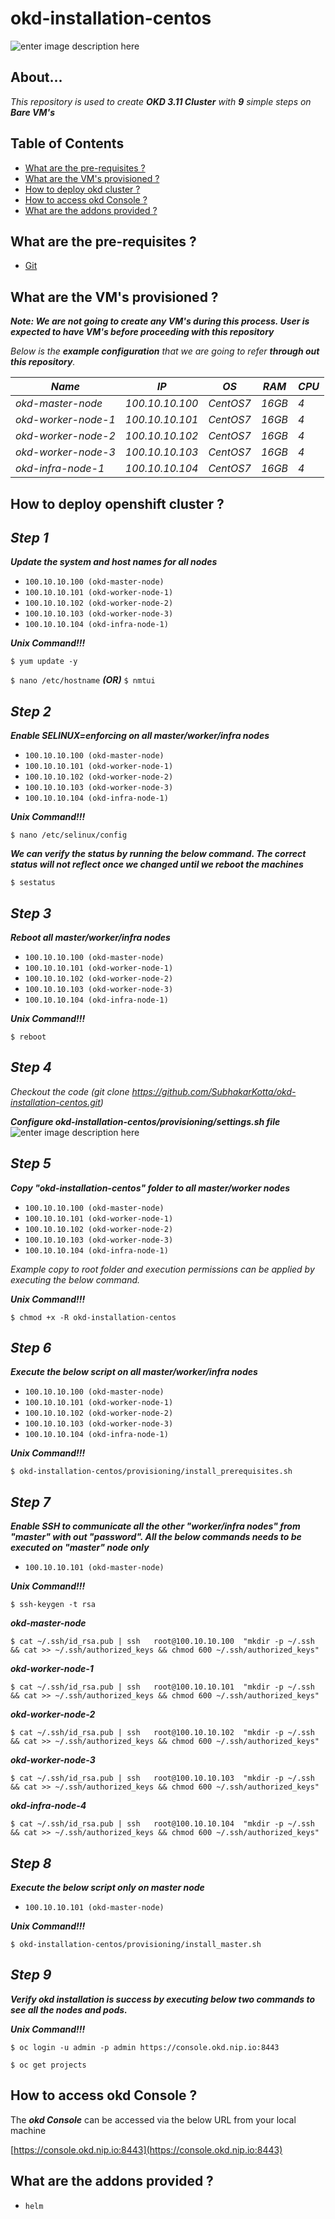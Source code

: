 


# okd-installation-centos

![enter image description here](https://lh3.googleusercontent.com/OBGT85EIBjT43vxUsI0Pmhl68NmYxqOUbBuTjRivjP24t5r38ft0ioTNuEV0IAyV3izoadJsdYIlnw)
## About...

  

*This repository is used to create ***OKD 3.11 Cluster*** with **9** simple steps on ***Bare VM's****
 
  

## Table of Contents

* [What are the pre-requisites ?](#pre-requisites)
* [What are the VM's provisioned ?](#configuration)
* [How to deploy okd cluster ?](#deploy)
* [How to access okd Console ?](#console)
* [What are the addons provided ?](#addons)

  
  

<a id="pre-requisites"></a>

## What are the pre-requisites ?
* [Git](https://git-scm.com/downloads "Git")

   
<a id="configuration"></a>

## What are the VM's provisioned ?

***Note: We are not going to create any VM's during this process. User is expected to have VM's before proceeding with this repository***

*Below is the ***example configuration*** that we are going to refer ***through out this repository***.*

*Name*|*IP*|*OS*|*RAM*|*CPU*|
|----|----|----|----|----|
*okd-master-node*    |*100.10.10.100*|*CentOS7*|*16GB*|*4*|
*okd-worker-node-1* |*100.10.10.101*|*CentOS7*|*16GB*|*4*|
*okd-worker-node-2* |*100.10.10.102*|*CentOS7*|*16GB*|*4*|
*okd-worker-node-3* |*100.10.10.103*|*CentOS7*|*16GB*|*4*|
*okd-infra-node-1*     |*100.10.10.104*|*CentOS7*|*16GB*|*4*|

  
  

<a id="deploy"></a>

## How to deploy openshift cluster ?


## ***Step 1***
 
***Update the system and host names for all nodes***

* `100.10.10.100 (okd-master-node)`
* `100.10.10.101 (okd-worker-node-1)`
* `100.10.10.102 (okd-worker-node-2)`
* `100.10.10.103 (okd-worker-node-3)`
* `100.10.10.104 (okd-infra-node-1)`
  
***Unix Command!!!***

`$ yum update -y`

`$ nano /etc/hostname`  ***(OR)***   `$ nmtui`

## ***Step 2***

  ***Enable SELINUX=enforcing on all master/worker/infra nodes***
  
* `100.10.10.100 (okd-master-node)`
* `100.10.10.101 (okd-worker-node-1)`
* `100.10.10.102 (okd-worker-node-2)`
* `100.10.10.103 (okd-worker-node-3)`
* `100.10.10.104 (okd-infra-node-1)`

***Unix Command!!!***

`$ nano /etc/selinux/config`

***We can verify the status by running the below command. The correct status will not reflect once we changed until we reboot the machines***

`$ sestatus`


## ***Step 3***

  ***Reboot all master/worker/infra nodes***
 
* `100.10.10.100 (okd-master-node)`
* `100.10.10.101 (okd-worker-node-1)`
* `100.10.10.102 (okd-worker-node-2)`
* `100.10.10.103 (okd-worker-node-3)`
* `100.10.10.104 (okd-infra-node-1)`
 
***Unix Command!!!***

`$ reboot`

     
## ***Step 4***  

*Checkout the code (git clone https://github.com/SubhakarKotta/okd-installation-centos.git)*

***Configure okd-installation-centos/provisioning/settings.sh file***
  ![enter image description here](https://lh3.googleusercontent.com/zbeRg_vHfpg0iG0w70E0u6T-PEfK8czIN7FywGoaTOyo-giHgYI8ABg7s8WQOINds4sFNDbvkWqyZQ)
## ***Step 5***  

***Copy "okd-installation-centos" folder to all master/worker nodes***

  
* `100.10.10.100 (okd-master-node)`
* `100.10.10.101 (okd-worker-node-1)`
* `100.10.10.102 (okd-worker-node-2)`
* `100.10.10.103 (okd-worker-node-3)`
* `100.10.10.104 (okd-infra-node-1)`

*Example copy to root folder and execution permissions can be applied by executing the below command.*
 

***Unix Command!!!***

`$ chmod +x -R okd-installation-centos`


## ***Step 6***

***Execute the below script on all master/worker/infra nodes***

* `100.10.10.100 (okd-master-node)`
* `100.10.10.101 (okd-worker-node-1)`
* `100.10.10.102 (okd-worker-node-2)`
* `100.10.10.103 (okd-worker-node-3)`
* `100.10.10.104 (okd-infra-node-1)`

***Unix Command!!!***

`$ okd-installation-centos/provisioning/install_prerequisites.sh`

  
## ***Step 7***

***Enable SSH to communicate all the other "worker/infra nodes" from "master" with out "password". All the below commands needs to be executed on "master" node only***

* `100.10.10.101 (okd-master-node)`
  
***Unix Command!!!***

`$ ssh-keygen -t rsa`

***okd-master-node***

`$ cat ~/.ssh/id_rsa.pub | ssh   root@100.10.10.100  "mkdir -p ~/.ssh && cat >> ~/.ssh/authorized_keys && chmod 600 ~/.ssh/authorized_keys"`

***okd-worker-node-1***

`$ cat ~/.ssh/id_rsa.pub | ssh   root@100.10.10.101  "mkdir -p ~/.ssh && cat >> ~/.ssh/authorized_keys && chmod 600 ~/.ssh/authorized_keys"`

***okd-worker-node-2***

`$ cat ~/.ssh/id_rsa.pub | ssh   root@100.10.10.102  "mkdir -p ~/.ssh && cat >> ~/.ssh/authorized_keys && chmod 600 ~/.ssh/authorized_keys"`

***okd-worker-node-3***

`$ cat ~/.ssh/id_rsa.pub | ssh   root@100.10.10.103  "mkdir -p ~/.ssh && cat >> ~/.ssh/authorized_keys && chmod 600 ~/.ssh/authorized_keys"`

***okd-infra-node-4***

`$ cat ~/.ssh/id_rsa.pub | ssh   root@100.10.10.104  "mkdir -p ~/.ssh && cat >> ~/.ssh/authorized_keys && chmod 600 ~/.ssh/authorized_keys"`

## ***Step 8***

***Execute the below script only on master node***

* `100.10.10.101 (okd-master-node)`
  
***Unix Command!!!***

`$ okd-installation-centos/provisioning/install_master.sh`
  

## ***Step 9***

***Verify okd installation is success by executing below two commands to see all the nodes and pods.***

***Unix Command!!!***
  
`$ oc login -u admin -p admin https://console.okd.nip.io:8443`

`$ oc get projects`

  
  <a id="console"></a>

## How to access okd Console ?

The ***okd Console*** can be accessed via the below URL from your local machine   

[https://console.okd.nip.io:8443](https://console.okd.nip.io:8443)


<a id="addons"></a>
## What are the addons provided ?

* `helm`